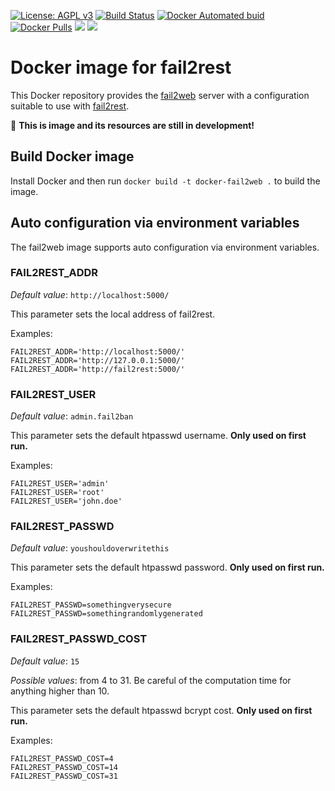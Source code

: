 
[uri_license]: http://www.gnu.org/licenses/agpl.html
[uri_license_image]: https://img.shields.io/badge/License-AGPL%20v3-blue.svg

[![License: AGPL v3][uri_license_image]][uri_license]
[![Build Status](https://travis-ci.org/Monogramm/docker-fail2web.svg)](https://travis-ci.org/Monogramm/docker-fail2web)
[![Docker Automated buid](https://img.shields.io/docker/cloud/build/monogramm/docker-fail2web.svg)](https://hub.docker.com/r/monogramm/docker-fail2web/)
[![Docker Pulls](https://img.shields.io/docker/pulls/monogramm/docker-fail2web.svg)](https://hub.docker.com/r/monogramm/docker-fail2web/)
[![](https://images.microbadger.com/badges/version/monogramm/docker-fail2web.svg)](https://microbadger.com/images/monogramm/docker-fail2web)
[![](https://images.microbadger.com/badges/image/monogramm/docker-fail2web.svg)](https://microbadger.com/images/monogramm/docker-fail2web)

# Docker image for fail2rest

This Docker repository provides the [fail2web](https://github.com/Sean-Der/fail2web) server with a configuration suitable to use with [fail2rest](https://github.com/Sean-Der/fail2rest).

:construction: **This is image and its resources are still in development!**

## Build Docker image

Install Docker and then run `docker build -t docker-fail2web .` to build the image.

## Auto configuration via environment variables

The fail2web image supports auto configuration via environment variables.


### FAIL2REST_ADDR

*Default value*: `http://localhost:5000/`

This parameter sets the local address of fail2rest.

Examples:
```
FAIL2REST_ADDR='http://localhost:5000/'
FAIL2REST_ADDR='http://127.0.0.1:5000/'
FAIL2REST_ADDR='http://fail2rest:5000/'
```


### FAIL2REST_USER

*Default value*: `admin.fail2ban`

This parameter sets the default htpasswd username. **Only used on first run.**

Examples:
```
FAIL2REST_USER='admin'
FAIL2REST_USER='root'
FAIL2REST_USER='john.doe'
```


### FAIL2REST_PASSWD

*Default value*: `youshouldoverwritethis`

This parameter sets the default htpasswd password. **Only used on first run.**

Examples:
```
FAIL2REST_PASSWD=somethingverysecure
FAIL2REST_PASSWD=somethingrandomlygenerated
```


### FAIL2REST_PASSWD_COST

*Default value*: `15`

*Possible values*: from 4 to 31. Be careful of the computation time for anything higher than 10.

This parameter sets the default htpasswd bcrypt cost. **Only used on first run.**

Examples:
```
FAIL2REST_PASSWD_COST=4
FAIL2REST_PASSWD_COST=14
FAIL2REST_PASSWD_COST=31
```
